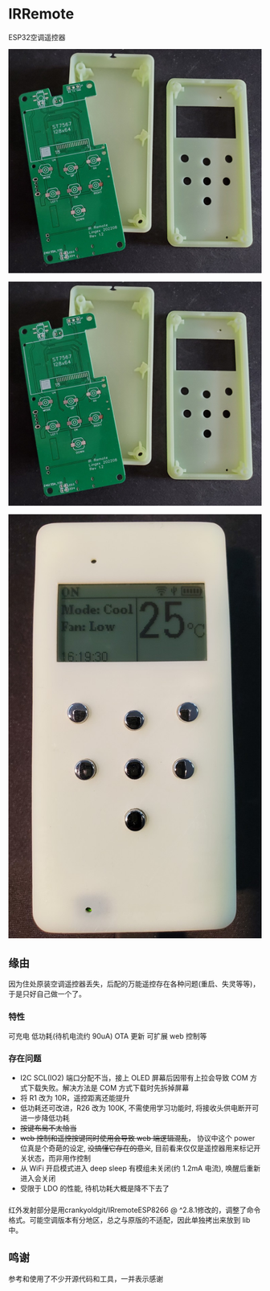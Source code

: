 # IRRemote
ESP32空调遥控器

![image](./V1.2/Doc/001.jpg)

![image](./V1.2/Doc/001.jpg)

![image](./V1.2/Doc/003.jpg)

## 缘由
因为住处原装空调遥控器丢失，后配的万能遥控存在各种问题(重启、失灵等等)，于是只好自己做一个了。

### 特性
可充电 低功耗(待机电流约 90uA) OTA 更新 可扩展 web 控制等

### 存在问题
- I2C SCL(IO2) 端口分配不当，接上 OLED 屏幕后因带有上拉会导致 COM 方式下载失败。解决方法是 COM 方式下载时先拆掉屏幕
- 将 R1 改为 10R，遥控距离还能提升
- 低功耗还可改进，R26 改为 100K, 不需使用学习功能时, 将接收头供电断开可进一步降低功耗
- ~~按键布局不太恰当~~
- ~~web 控制和遥控按键同时使用会导致 web 端逻辑混乱~~， 协议中这个 power 位真是个奇葩的设定, ~~没搞懂它存在的意义~~, 目前看来仅仅是遥控器用来标记开关状态，而非用作控制
- 从 WiFi 开启模式进入 deep sleep 有模组未关闭(约 1.2mA 电流), 唤醒后重新进入会关闭  
- 受限于 LDO 的性能, 待机功耗大概是降不下去了  

###
红外发射部分是用crankyoldgit/IRremoteESP8266 @ ^2.8.1修改的，调整了命令格式。可能空调版本有分地区，总之与原版的不适配，因此单独拷出来放到 lib 中。


## 鸣谢

参考和使用了不少开源代码和工具，一并表示感谢

